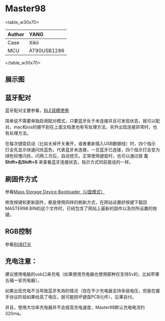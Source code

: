 # Master98

<table_w30x70>

|Author |YANG |
|:--- |:--- |
|Case |Xikii|
|MCU|AT90USB1286|

</table_w30x70>


## 展示图


## 蓝牙配对

蓝牙配对主要参看，[BLE双模使用](ble-series/)

简单说不需要单独启用配对模式，只要蓝牙处于未连接并且可发现状态，就可以配对。mac和ios的搜不到在上面文档里也有写处理方法，另外出现连接异常时，也有处理方法。

在每次键盘启动（比如关掉开关重开，或者重新插入USB数据线）时，四个指示灯会先显示快速闪烁蓝色，代表蓝牙未连接，一旦蓝牙已连接，四个指示灯会变为绿色较慢闪烁，闪两三次后，自动熄灭。正常使用键盘时，也可以通过按 **左Shift+右Shift+S** 来查看蓝牙连接状态，指示方式同前面说的一样。


## 刷固件方式
参看[Mass Storage Device Bootloader（U盘模式）](bootloader/msd-bootloader)

修改按键和更新固件，都是使用同样的刷新方式，在网站设置好按键下载回MASTER98.BIN的这个文件时，已经包含了网站上最新的固件以及你所设置的按键。


## RGB控制
参看[RGB灯光](features/rgblight)

## 充电注意：

建议使用电脑的usb口来充电（如果使用充电器也使用那种仅支持5v的，比如苹果五福一安充电器）。

如果出现充电不当导致蓝牙失效的情况（现在不少充电器支持多级电压，但是在握手协议阶段如果给高了电压，就可能损坏键盘PCB元件），后果自付。

并且，使用大功率充电器并不会提高充电速度，Master98默认充电电流约320ma。
